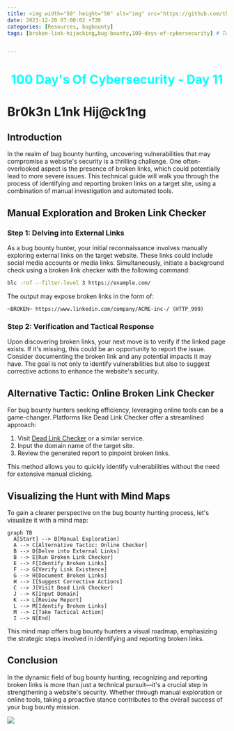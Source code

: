 ```yaml
---
title: <img width="50" height="50" alt="img" src="https://github.com/thelocalh0st/thelocalh0st.github.io/assets/95465072/33b960ca-0cdb-430f-a1fd-fdab01004109"> Digital Forensics Tools
date: 2023-12-20 07:00:02 +730
categories: [Resources, bugbounty]
tags: [broken-link-hijacking,bug-bounty,100-days-of-cybersecurity] # TAG names should always be lowercase


---
```





<h1 style="color: cyan; text-align: center">100 Day's Of Cybersecurity - Day 11</h1>

# Br0k3n L1nk Hij@ck1ng

## Introduction

In the realm of bug bounty hunting, uncovering vulnerabilities that may compromise a website's security is a thrilling challenge. One often-overlooked aspect is the presence of broken links, which could potentially lead to more severe issues. This technical guide will walk you through the process of identifying and reporting broken links on a target site, using a combination of manual investigation and automated tools.

## Manual Exploration and Broken Link Checker

### Step 1: Delving into External Links

As a bug bounty hunter, your initial reconnaissance involves manually exploring external links on the target website. These links could include social media accounts or media links. Simultaneously, initiate a background check using a broken link checker with the following command:

```bash
blc -rof --filter-level 3 https://example.com/
```

The output may expose broken links in the form of:

```plaintext
─BROKEN─ https://www.linkedin.com/company/ACME-inc-/ (HTTP_999)
```

### Step 2: Verification and Tactical Response

Upon discovering broken links, your next move is to verify if the linked page exists. If it's missing, this could be an opportunity to report the issue. Consider documenting the broken link and any potential impacts it may have. The goal is not only to identify vulnerabilities but also to suggest corrective actions to enhance the website's security.

## Alternative Tactic: Online Broken Link Checker

For bug bounty hunters seeking efficiency, leveraging online tools can be a game-changer. Platforms like Dead Link Checker offer a streamlined approach:

1. Visit [Dead Link Checker](https://www.deadlinkchecker.com/) or a similar service.
2. Input the domain name of the target site.
3. Review the generated report to pinpoint broken links.

This method allows you to quickly identify vulnerabilities without the need for extensive manual clicking.

## Visualizing the Hunt with Mind Maps

To gain a clearer perspective on the bug bounty hunting process, let's visualize it with a mind map:

```mermaid
graph TB
  A[Start] --> B[Manual Exploration]
  A --> C[Alternative Tactic: Online Checker]
  B --> D[Delve into External Links]
  B --> E[Run Broken Link Checker]
  E --> F[Identify Broken Links]
  F --> G[Verify Link Existence]
  G --> H[Document Broken Links]
  H --> I[Suggest Corrective Actions]
  C --> J[Visit Dead Link Checker]
  J --> K[Input Domain]
  K --> L[Review Report]
  L --> M[Identify Broken Links]
  M --> I[Take Tactical Action]
  I --> N[End]
```

This mind map offers bug bounty hunters a visual roadmap, emphasizing the strategic steps involved in identifying and reporting broken links.

## Conclusion

In the dynamic field of bug bounty hunting, recognizing and reporting broken links is more than just a technical pursuit—it's a crucial step in strengthening a website's security. Whether through manual exploration or online tools, taking a proactive stance contributes to the overall success of your bug bounty mission.

![](https://media.giphy.com/media/DAtJCG1t3im1G/giphy.gif)
